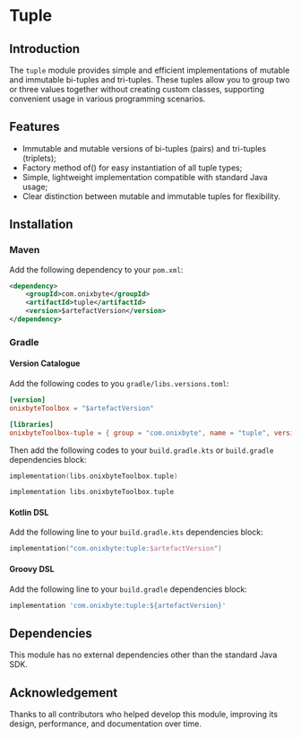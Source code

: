 # Tuple

## Introduction

The `tuple` module provides simple and efficient implementations of mutable and immutable bi-tuples and tri-tuples. These tuples allow you to group two or three values together without creating custom classes, supporting convenient usage in various programming scenarios.

## Features

- Immutable and mutable versions of bi-tuples (pairs) and tri-tuples (triplets);
- Factory method of() for easy instantiation of all tuple types;
- Simple, lightweight implementation compatible with standard Java usage;
- Clear distinction between mutable and immutable tuples for flexibility.

## Installation

### Maven

Add the following dependency to your `pom.xml`:

```xml
<dependency>
    <groupId>com.onixbyte</groupId>
    <artifactId>tuple</artifactId>
    <version>$artefactVersion</version>
</dependency>
```

### Gradle

#### Version Catalogue

Add the following codes to you `gradle/libs.versions.toml`:

```toml
[version]
onixbyteToolbox = "$artefactVersion"

[libraries]
onixbyteToolbox-tuple = { group = "com.onixbyte", name = "tuple", version.ref = "onixbyteToolbox" }
```

Then add the following codes to your `build.gradle.kts` or `build.gradle` dependencies block:

```kotlin
implementation(libs.onixbyteToolbox.tuple)
```

```groovy
implementation libs.onixbyteToolbox.tuple
```

#### Kotlin DSL

Add the following line to your `build.gradle.kts` dependencies block:

```kotlin
implementation("com.onixbyte:tuple:$artefactVersion")
```

#### Groovy DSL

Add the following line to your `build.gradle` dependencies block:

```groovy
implementation 'com.onixbyte:tuple:${artefactVersion}'
```

## Dependencies

This module has no external dependencies other than the standard Java SDK.

## Acknowledgement

Thanks to all contributors who helped develop this module, improving its design, performance, and documentation over time.
